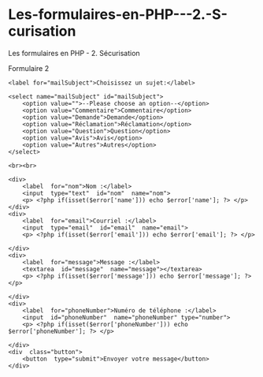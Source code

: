 # Les-formulaires-en-PHP---2.-S-curisation
Les formulaires en PHP - 2. Sécurisation

<?php

$error = array ();

if ($_POST){

    if(empty($_POST['nom'])){
        $error['nom'] = "Le nom est obligatoire";
    }if(empty($_POST['email'])){
        $error['email'] = "L'email est obligatoire";
    }if(empty($_POST['message'])){
        $error['message'] = "Le contenu est obligatoire";
    }if(empty($_POST['phoneNumber'])){
        $error['phoneNumber'] = "Le numéro de téléphone est obligatoire";
    }if(count ($error) == 0){
        return "succès";
        //header("location : succes.php")//;
        exit();
    }
}

?>

<!DOCTYPE html>
<html lang="en">
<head>
    <meta charset="UTF-8">
    <meta http-equiv="X-UA-Compatible" content="IE=edge">
    <meta name="viewport" content="width=device-width, initial-scale=1.0">
    <link rel="stylesheet" href="style.css">
    <title>Premier Formulaire</title>
    </head>

<body>

<p>Formulaire 2</p>

<form  action=""  method="post">

    <label for="mailSubject">Choisissez un sujet:</label>

    <select name="mailSubject" id="mailSubject">
        <option value="">--Please choose an option--</option>
        <option value="Commentaire">Commentaire</option>
        <option value="Demande">Demande</option>
        <option value="Réclamation">Réclamation</option>
        <option value="Question">Question</option>
        <option value="Avis">Avis</option>
        <option value="Autres">Autres</option>
    </select>

    <br><br>

    <div>
        <label  for="nom">Nom :</label>
        <input  type="text"  id="nom"  name="nom">
        <p> <?php if(isset($error['name'])) echo $error['name']; ?> </p>
    </div>
    <div>
        <label  for="email">Courriel :</label>
        <input  type="email"  id="email"  name="email">
        <p> <?php if(isset($error['email'])) echo $error['email']; ?> </p>

    </div>
    <div>
        <label  for="message">Message :</label>
        <textarea  id="message"  name="message"></textarea>
        <p> <?php if(isset($error['message'])) echo $error['message']; ?> </p>

    </div>
    <div>
        <label  for="phoneNumber">Numéro de téléphone :</label>
        <input  id="phoneNumber"  name="phoneNumber" type="number">
        <p> <?php if(isset($error['phoneNumber'])) echo $error['phoneNumber']; ?> </p>

    </div>
    <div  class="button">
        <button  type="submit">Envoyer votre message</button>
    </div>
</form>

</body>
</html>

